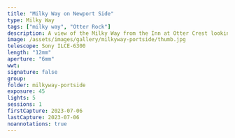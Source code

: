 ```yaml
---
title: "Milky Way on Newport Side"
type: Milky Way
tags: ["milky way", "Otter Rock"]
description: A view of the Milky Way from the Inn at Otter Crest looking Southeast towards Newport.
image: /assets/images/gallery/milkyway-portside/thumb.jpg
telescope: Sony ILCE-6300
length: "12mm"
aperture: "6mm"
wwt: 
signature: false
group: 
folder: milkyway-portside
exposure: 45 
lights: 5
sessions: 1 
firstCapture: 2023-07-06
lastCapture: 2023-07-06
noannotations: true
---
```

